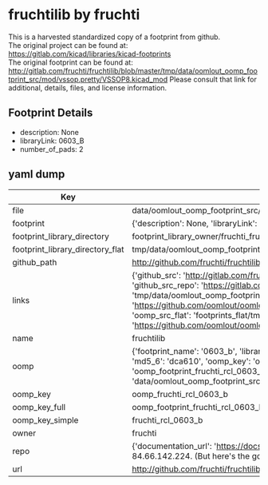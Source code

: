 # fruchtilib by fruchti  
This is a harvested standardized copy of a footprint from github.  
The original project can be found at:  
https://gitlab.com/kicad/libraries/kicad-footprints  
The original footprint can be found at:
http://gitlab.com/fruchti/fruchtilib/blob/master/tmp/data/oomlout_oomp_footprint_src/mod/vssop.pretty/VSSOP8.kicad_mod
Please consult that link for additional, details, files, and license information.  
## Footprint Details
* description: None  
* libraryLink: 0603_B  
* number_of_pads: 2  
## yaml dump  
| Key | Value |  
| --- | --- |  
| file | data/oomlout_oomp_footprint_src/fruchtilib/mod/rcl.pretty/0603_B.kicad_mod |  
| footprint | {'description': None, 'libraryLink': '0603_B', 'number_of_pads': 2} |  
| footprint_library_directory | footprint_library_owner/fruchti_fruchtilib |  
| footprint_library_directory_flat | tmp/data/oomlout_oomp_footprint_src/footprints_flat/fruchti_rcl_0603_b/working |  
| github_path | http://github.com/fruchti/fruchtilib/blob/master/tmp/data/oomlout_oomp_footprint_src/mod/rcl.pretty/0603_B.kicad_mod |  
| links | {'github_src': 'http://gitlab.com/fruchti/fruchtilib/blob/master/tmp/data/oomlout_oomp_footprint_src/mod/vssop.pretty/VSSOP8.kicad_mod', 'github_src_repo': 'https://gitlab.com/kicad/libraries/kicad-footprints', 'oomp_bot': 'tmp/data/oomlout_oomp_footprint_src/footprints/fruchti_rcl_0603_b/working', 'oomp_bot_github': 'https://github.com/oomlout/oomlout_oomp_footprint_bot/tree/main/tmp/data/oomlout_oomp_footprint_src/footprints/fruchti_rcl_0603_b/working', 'oomp_src_flat': 'footprints_flat/tmp/data/oomlout_oomp_footprint_src/footprints_flat/fruchti_rcl_0603_b/working', 'oomp_src_flat_github': 'https://github.com/oomlout/oomlout_oomp_footprint_src/tree/main/tmp/data/oomlout_oomp_footprint_src/footprints_flat/fruchti_rcl_0603_b/working'} |  
| name | fruchtilib |  
| oomp | {'footprint_name': '0603_b', 'library_name': 'rcl', 'md5': 'dca610449d22a697c681d071cf40df13', 'md5_10': 'dca610449d', 'md5_5': 'dca61', 'md5_6': 'dca610', 'oomp_key': 'oomp_fruchti_rcl_0603_b', 'oomp_key_extra': 'oomp_footprint_fruchti_rcl_0603_b', 'oomp_key_full': 'oomp_footprint_fruchti_rcl_0603_b_dca610', 'oomp_key_simple': 'fruchti_rcl_0603_b', 'original_filename': 'data/oomlout_oomp_footprint_src/fruchtilib/mod/rcl.pretty/0603_B.kicad_mod', 'owner_name': 'fruchti'} |  
| oomp_key | oomp_fruchti_rcl_0603_b |  
| oomp_key_full | oomp_footprint_fruchti_rcl_0603_b |  
| oomp_key_simple | fruchti_rcl_0603_b |  
| owner | fruchti |  
| repo | {'documentation_url': 'https://docs.github.com/rest/overview/resources-in-the-rest-api#rate-limiting', 'message': "API rate limit exceeded for 84.66.142.224. (But here's the good news: Authenticated requests get a higher rate limit. Check out the documentation for more details.)"} |  
| url | http://github.com/fruchti/fruchtilib |  

